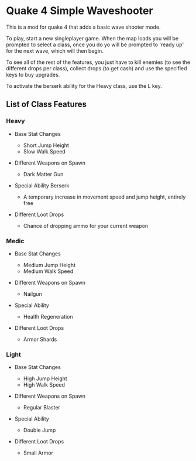 # Quake 4 Simple Waveshooter

This is a mod for quake 4 that adds a basic wave shooter mode.

To play, start a new singleplayer game. When the map loads you will be prompted to select a class, once you do yo will be prompted to 'ready up' for the next wave, which will then begin.

To see all of the rest of the features, you just have to kill enemies (to see the different drops per class), collect drops (to get cash) and use the specified keys to buy upgrades.

To activate the berserk ability for the Heavy class, use the L key.

## List of Class Features

### Heavy
 - Base Stat Changes
	- Short Jump Height
	- Slow Walk Speed

 - Different Weapons on Spawn
	- Dark Matter Gun

 - Special Ability Berserk
	- A temporary increase in movement speed and jump height, entirely free
 
 - Different Loot Drops
	- Chance of dropping ammo for your current weapon


### Medic
 - Base Stat Changes
	- Medium Jump Height
	- Medium Walk Speed

 - Different Weapons on Spawn
	- Nailgun

 - Special Ability
	- Health Regeneration

 - Different Loot Drops
	- Armor Shards

### Light
 - Base Stat Changes
	- High Jump Height
	- High Walk Speed
 
 - Different Weapons on Spawn
	- Regular Blaster

 - Special Ability
	- Double Jump

 - Different Loot Drops
	- Small Armor
